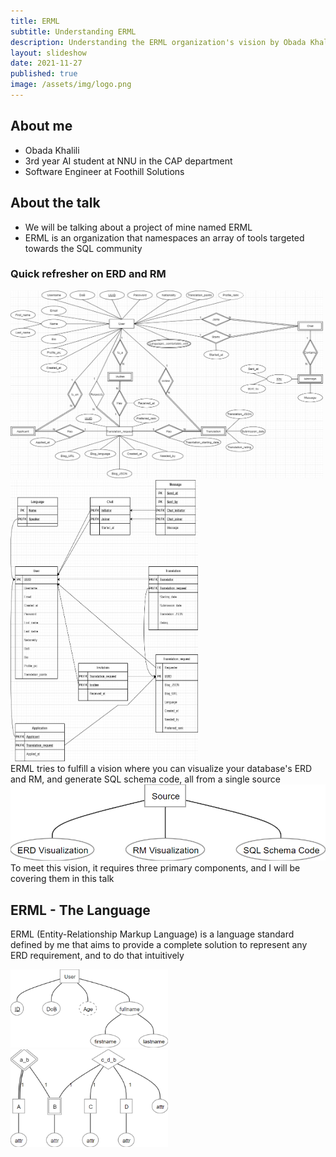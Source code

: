 ```yaml
---
title: ERML
subtitle: Understanding ERML
description: Understanding the ERML organization's vision by Obada Khalili
layout: slideshow
date: 2021-11-27
published: true
image: /assets/img/logo.png
---
```


<section>
    <h2>About me</h2>
    <ul>
        <li>Obada Khalili</li>
        <li>3rd year AI student at NNU in the CAP department</li>
        <li>Software Engineer at Foothill Solutions</li>
    </ul>
</section>
<section>
    <section>
        <h2>About the talk</h2>
        <ul>
            <li>We will be talking about a project of mine named ERML</li>
            <li>ERML is an organization that namespaces an array of tools targeted towards the SQL community</li>
        </ul>
    </section>
    <section>
        <h3>Quick refresher on ERD and RM</h3>
        <div class="r-stack">
            <img src="/assets/slideshows/2021-11-27-obadakhalili-erml/example_ERD.png" width="500" height="300">
            <img class="fragment" src="/assets/slideshows/2021-11-27-obadakhalili-erml/example_RM.png" width="300" height="450">
        </div>
    </section>
    <section>
        ERML tries to fulfill a vision where you can visualize your database's ERD and RM, and generate SQL schema code, all from a single source
        <img class="fragment" src="/assets/slideshows/2021-11-27-obadakhalili-erml/ERML_vision.png">
    </section>
    <section>
        To meet this vision, it requires three primary components, and I will be covering them in this talk
    </section>
</section>
<section>
    <section>
        <h2>ERML - The Language</h2>
        <p>
            ERML (Entity-Relationship Markup Language) is a language standard defined by me that aims to provide a complete solution to represent any ERD requirement, and to do that intuitively
        </p>
    </section>
    <section>
        <div style="display: flex; align-items: center;">
            <div style="flex: 1 1 0%;">
                <img src="/assets/slideshows/2021-11-27-obadakhalili-erml/simple_ERD.png">
            </div>
            <div class="fragment" style="flex: 1 1 0%;">
                <pre>
                <code data-trim data-line-numbers>
                    <script type="text/template">
                        ENTITY User {
                            PRIMARY "ID",
                            SIMPLE "DoB",
                            DERIVED "Age",
                            COMPOSITE "fullname" {
                            SIMPLE "firstname",
                            SIMPLE "lastname"
                            }
                        }
                    </script>
                </code>
                </pre>
            </div>
        </div>
    </section>
    <section>
        <div style="display: flex; align-items: center;">
            <div style="flex: 1 1 0%;">
                <img src="/assets/slideshows/2021-11-27-obadakhalili-erml/complex_ERD.png">
            </div>
            <div style="flex: 1 1 0%;">
                <pre>
                    <code data-trim data-line-numbers>
                        <script type="text/template">
                            ENTITY A {
                                SIMPLE "attr"
                            }

                            WEAK ENTITY B OWNER A {
                                SIMPLE "attr"
                            }

                            IDEN REL a_b  {
                                A <TOTAL, 1>,
                                B <PARTIAL, 1>,
                            }

                            ENTITY C {
                                SIMPLE "attr"
                            }

                            ENTITY D {
                                SIMPLE "attr",
                            }

                            REL c_d_b {
                                C <PARTIAL, 1>,
                                D <PARTIAL, 1>,
                                B <PARTIAL, 1>,
                                ATTRIBUTES {
                                    SIMPLE "attr"
                                }
                            }
                        </script>
                    </code>
                </pre>
            </div>
        </div>
    </section>
    <section>
        <a href="https://codesandbox.io/s/erml-talk-vp92e?file=/src/index.js" target="_blank">@erml/parser</a> is an open-source parser implementation of ERML standards
    </section>
</section>
<section>
    <h2>ERML - The Visualizer</h2>
    <ul>
        <li>An online ERD visualization tool that converts ERML code into SVG drawings</li>
        <li>
            <a href="http://erml-visualizer.netlify.app/" target="_blank">Quick tour</a>
        </li>
        <li class="fragment">With that, we achieve the first piece of the vision; The ERD Visualizer</li>
    </ul>
</section>
<section>
    <section>
        <h3>ERML - The DBML Compiler</h3>
        <ul>
            <li>DBML (Database Markup Language) is another language standard, set by Holistics, and it's designed to define and document database schemas and structures (relational models)</li>
            <li>
                DBML has an online RM visualization tool; <a href="https://dbdiagram.io/d/619c7ced02cf5d186b6369c9" target="_blank">dbdiagram</a>
            </li>
        </ul>
    </section>
    <section>
        <ul>
            <li>DBML can be converted into SQL</li>
            <li>
                ERML can hook into the DBML organization by providing a compiler to DBML, which achieves the second and third parts of ERML's vision; RM Visualizer and SQL schema code generator
            </li>
        </ul>
    </section>
    <section>
        <img src="/assets/slideshows/2021-11-27-obadakhalili-erml/ERML_vision_detailed.png" width="500">
    </section>
    <section>
        An ERML-to-DBML compiler doesn't exist (yet), which moves us to the next part
    </section>
</section>
<section>
    <h4>Growing the Palestinian's Open-source Culture</h4>
    <ul>
        <li>
            The computer science community of the Palestinian youth targets all of its efforts and talent into solving competitive programming problems. This is a good skill to have, but it's important to know when to stop, and start channeling this effort into more practical areas of computer science, like open-source
        </li>
        <li>Browse open-source projects that meet your requirements, choose one, and start solving its problems</li>
    </ul>
</section>
<section>
    Thank You
</section>
